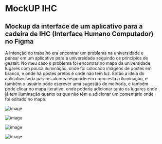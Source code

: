 # MockUP IHC
## Mockup da interface de um aplicativo para a cadeira de IHC (Interface Humano Computador) no Figma

A intenção do trabalho era encontrar um problema na universidade e pensar em um aplicativo para a universidade seguindo os principios de gestalt. 
No meu caso o problema foi encontrar no mapa da universidade lugares com pouca iluminação, onde foi colocado imagens de postes em branco, e onde há postes pretos é onde não tem luz. Então a ideia do aplicativo seria para os alunos responderem como está a iluminação, e também o usuário pode escrever uma sugestão de melhoria, e também pode clicar no mapa iterativo, onde poderia adicionar tanto os lugares onde já tem iluminação quanto os que não têm e adicionar um comentário onde foi editado no mapa.

![image](https://github.com/user-attachments/assets/bcbd77f3-4281-40e2-a15a-80b2fa464f07)

![image](https://github.com/user-attachments/assets/68b9412d-e6e9-4f7b-83e0-b03075e62f0a)

![image](https://github.com/user-attachments/assets/780b2093-12c4-40eb-a8bd-e9c806117fe2)

![image](https://github.com/user-attachments/assets/6069d011-0daa-4de1-a9e4-f5a223a6dce8)
